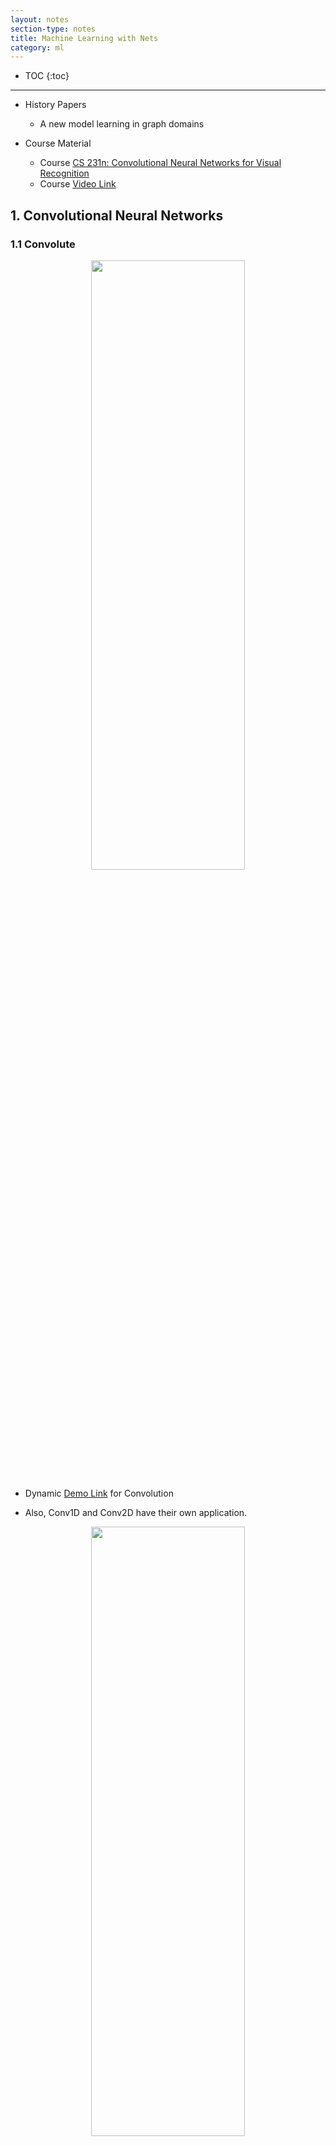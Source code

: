 ```yaml
---
layout: notes
section-type: notes
title: Machine Learning with Nets
category: ml
---
```


* TOC
{:toc}
---
* History Papers
    * A new model learning in graph domains

* Course Material
    * Course [CS 231n: Convolutional Neural Networks for Visual Recognition](http://cs231n.stanford.edu/syllabus.html)
    * Course [Video Link](https://www.youtube.com/results?search_query=cs+231n)


## 1. Convolutional Neural Networks
### 1.1 Convolute
<center>
<img class="center large" src=".//net/net001.png" height="50%" width="70%">
</center>

* Dynamic [Demo Link](https://cs231n.github.io/convolutional-networks/) for Convolution 

* Also, Conv1D and Conv2D have their own application.

<center>
<img class="center large" src=".//net/net034.png" height="50%" width="70%">
</center>

Above picture show the application of Conv1D in NLP. By using Conv1D, the matrix will be transformed into a column vector.

<center>
<img class="center large" src=".//net/net002.png" height="50%" width="70%">
</center>

While Conv2D will keep transform the original matrix to 2D matrices by multiple filters with concatentation.

### 1.2 Pooling
<center>
<img class="center large" src=".//net/net003.png" height="50%" width="70%">
</center>

### 1.3 Activation Functions
<center>
<img class="center large" src=".//net/net004.png" height="50%" width="70%">
</center>

<center>
<img class="center large" src=".//net/net005.png" height="50%" width="70%">
</center>

### 1.4 Weight Initialization
* Xavier Initialization

### 1.5 Batch Normalization
<center>
<img class="center large" src=".//net/net006.png" height="50%" width="80%">
</center>

### 1.6 Transfer Learning
* [Demo Link](https://blog.csdn.net/SunshineSki/article/details/84086760)

### 1.7 Optimizer
* SGD + Momentum
<center>
<img class="center large" src=".//net/net007.png" height="50%" width="80%">
</center>

* Nesterov Momentum
<center>
<img class="center large" src=".//net/net008.png" height="50%" width="80%">
</center>

* Adam
<center>
<img class="center large" src=".//net/net009.png" height="50%" width="80%">
</center>

### 1.8 Learning Rate Decay
<center>
<img class="center large" src=".//net/net010.png" height="50%" width="80%">
</center>

### 1.9 Regularization
* Dropout
* [Dropout Lecture Link](http://cs231n.stanford.edu/slides/2020/lecture_8.pdf)


## 2. CNN Architectures
### 2.1 AlexNet
<center>
<img class="center large" src=".//net/net011.png" height="50%" width="80%">
</center>

### 2.2 VGGNet
<center>
<img class="center large" src=".//net/net012.png" height="50%" width="80%">
</center>

<center>
<img class="center large" src=".//net/net013.png" height="50%" width="80%">
</center>

### 2.3 GoogLeNet
<center>
<img class="center large" src=".//net/net014.png" height="50%" width="80%">
</center>

* Due to huge computation demands, using bottlenect filter can reduce amount of data.
<center>
<img class="center large" src=".//net/net015.png" height="50%" width="80%">
</center>

<center>
<img class="center large" src=".//net/net016.png" height="50%" width="80%">
</center>

<center>
<img class="center large" src=".//net/net017.png" height="50%" width="80%">
</center>

### 2.4 ResNet
<center>
<img class="center large" src=".//net/net018.png" height="50%" width="80%">
</center>

<center>
<img class="center large" src=".//net/net019.png" height="50%" width="80%">
</center>

## 3. RNN (Recurrent Neural Networks)
### 3.1 Genreal Applications
<center>
<img class="center large" src=".//net/net020.png" height="50%" width="80%">
</center>

<center>
<img class="center large" src=".//net/net021.png" height="50%" width="80%">
</center>

<center>
<img class="center large" src=".//net/net022.png" height="50%" width="80%">
</center>

<center>
<img class="center large" src=".//net/net023.png" height="50%" width="80%">
</center>

### 3.2 Recurrence Formula
<center>
<img class="center large" src=".//net/net024.png" height="50%" width="80%">
</center>

<center>
<img class="center large" src=".//net/net031.png" height="50%" width="80%">
</center>

[Sorry For Chinese]
<center>
<img class="center large" src=".//net/net030.png" height="50%" width="80%">
</center>

<center>
<img class="center large" src=".//net/net028.png" height="50%" width="80%">
</center>

### 3.3 Recurrent Model
<center>
<img class="center large" src=".//net/net025.png" height="50%" width="80%">
</center>

<center>
<img class="center large" src=".//net/net026.png" height="50%" width="80%">
</center>

<center>
<img class="center large" src=".//net/net027.png" height="50%" width="80%">
</center>

### 3.4 Model Applications
<center>
<img class="center large" src=".//net/net029.png" height="50%" width="80%">
</center>

### 3.5 LSTM (Long Short Term Memory)
<center>
<img class="center large" src=".//net/net032.png" height="50%" width="80%">
</center>

<center>
<img class="center large" src=".//net/net033.png" height="50%" width="80%">
</center>